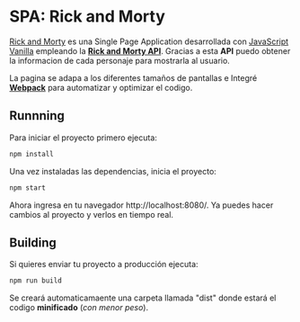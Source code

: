# SPA: Rick and Morty

[Rick and Morty](https://luisariza-rick-and-morty.netlify.app/) es una Single Page Application desarrollada con <ins>JavaScript Vanilla</ins> empleando la [**Rick and Morty API**](https://rickandmortyapi.com/documentation). Gracias a esta **API** puedo obtener la informacion de cada personaje para mostrarla al usuario.

La pagina se adapa a los diferentes tamaños de pantallas e Integré [**Webpack**](https://webpack.js.org/) para automatizar y optimizar el codigo.

## Runnning

Para iniciar el proyecto primero ejecuta:

```sh
npm install
```

Una vez instaladas las dependencias, inicia el proyecto:

```sh
npm start
```

Ahora ingresa en tu navegador http://localhost:8080/. Ya puedes hacer cambios al proyecto y verlos en tiempo real.

## Building

Si quieres enviar tu proyecto a producción ejecuta:

```sh
npm run build
```

Se creará automaticamaente una carpeta llamada "dist" donde estará el codigo **minificado** (_con menor peso_).
